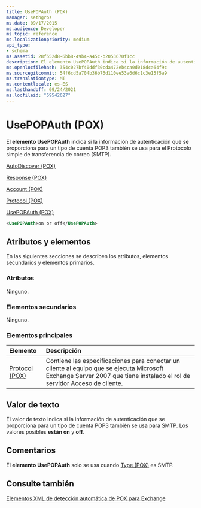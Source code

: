 ```yaml
---
title: UsePOPAuth (POX)
manager: sethgros
ms.date: 09/17/2015
ms.audience: Developer
ms.topic: reference
ms.localizationpriority: medium
api_type:
- schema
ms.assetid: 28f552d8-6bb8-49b4-a45c-b2053670f1cc
description: El elemento UsePOPAuth indica si la información de autenticación que se proporciona para un tipo de cuenta POP3 también se usa para el Protocolo simple de transferencia de correo (SMTP).
ms.openlocfilehash: 354c027bf40ddf30cda472eb4ca0d018dca64f9c
ms.sourcegitcommit: 54f6cd5a704b36b76d110ee53a6d6c1c3e15f5a9
ms.translationtype: MT
ms.contentlocale: es-ES
ms.lasthandoff: 09/24/2021
ms.locfileid: "59542627"
---
```

# <a name="usepopauth-pox"></a>UsePOPAuth (POX)

El **elemento UsePOPAuth** indica si la información de autenticación que se proporciona para un tipo de cuenta POP3 también se usa para el Protocolo simple de transferencia de correo (SMTP). 
  
[AutoDiscover (POX)](autodiscover-pox.md)
  
[Response (POX)](response-pox.md)
  
[Account (POX)](account-pox.md)
  
[Protocol (POX)](protocol-pox.md)
  
[UsePOPAuth (POX)](usepopauth-pox.md)
  
```xml
<UsePOPAuth>on or off</UsePOPAuth>
```

## <a name="attributes-and-elements"></a>Atributos y elementos

En las siguientes secciones se describen los atributos, elementos secundarios y elementos primarios.
  
### <a name="attributes"></a>Atributos

Ninguno.
  
### <a name="child-elements"></a>Elementos secundarios

Ninguno.
  
### <a name="parent-elements"></a>Elementos principales

|**Elemento**|**Descripción**|
|:-----|:-----|
|[Protocol (POX)](protocol-pox.md) <br/> |Contiene las especificaciones para conectar un cliente al equipo que se ejecuta Microsoft Exchange Server 2007 que tiene instalado el rol de servidor Acceso de cliente.  <br/> |
   
## <a name="text-value"></a>Valor de texto

El valor de texto indica si la información de autenticación que se proporciona para un tipo de cuenta POP3 también se usa para SMTP. Los valores posibles **están on** y **off**.
  
## <a name="remarks"></a>Comentarios

El **elemento UsePOPAuth** solo se usa cuando [Type (POX)](type-pox.md) es SMTP. 
  
## <a name="see-also"></a>Consulte también



[Elementos XML de detección automática de POX para Exchange](pox-autodiscover-xml-elements-for-exchange.md)

